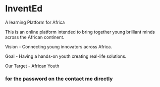 # InventEd
A learning Platform for  Africa

This is an online platform intended to bring together young brilliant minds across the African continent.

 Vision - Connecting young innovators across Africa.
 
 Goal - Having a hands-on youth creating real-life solutions.
 
 Our Target - African Youth
 
### for the password on the contact me directly
